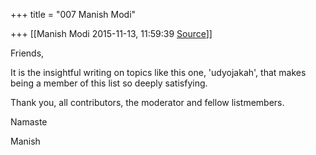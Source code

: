 +++
title = "007 Manish Modi"

+++
[[Manish Modi	2015-11-13, 11:59:39 [Source](https://groups.google.com/g/samskrita/c/6OslEzUEtfc)]]



Friends,

  

It is the insightful writing on topics like this one, 'udyojakah', that makes being a member of this list so deeply satisfying.

  

Thank you, all contributors, the moderator and fellow listmembers.

  

Namaste

Manish

  

